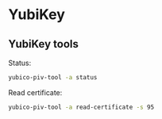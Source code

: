# YubiKey

## YubiKey tools

Status:

```bash
yubico-piv-tool -a status
```

Read certificate:

```bash
yubico-piv-tool -a read-certificate -s 95
```

